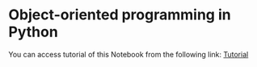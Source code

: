 # Object-oriented programming in Python

You can access tutorial of this Notebook from the following link: [Tutorial](https://developer.ibm.com/tutorials/object-oriented-programming-in-python/)
